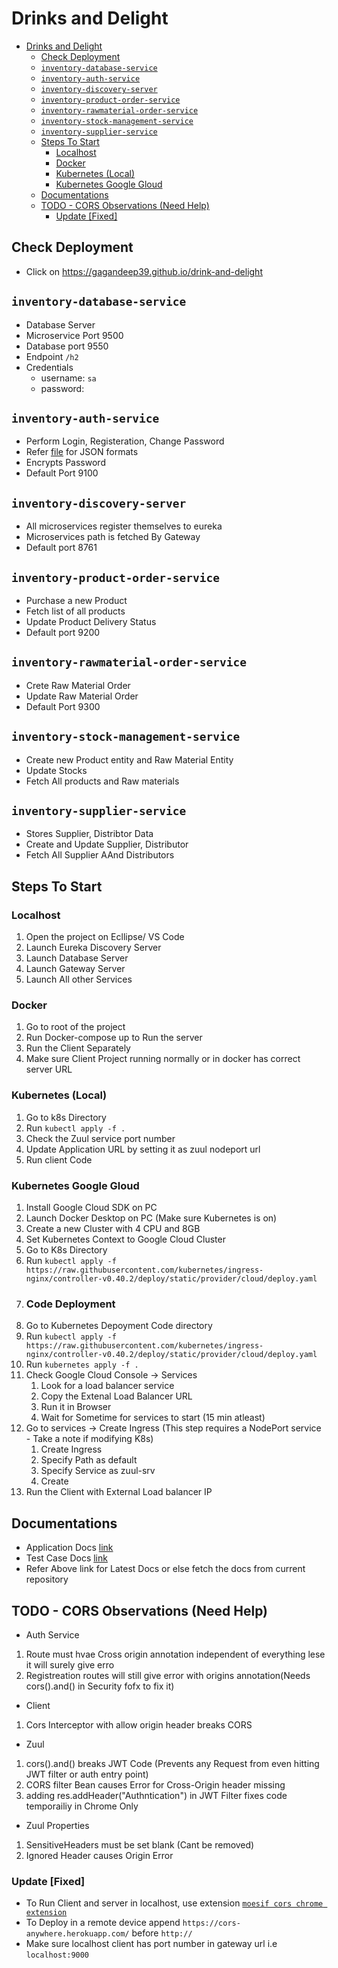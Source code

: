 # Drinks and Delight

- [Drinks and Delight](#drinks-and-delight)
  - [Check Deployment](#check-deployment)
  - [`inventory-database-service`](#inventory-database-service)
  - [`inventory-auth-service`](#inventory-auth-service)
  - [`inventory-discovery-server`](#inventory-discovery-server)
  - [`inventory-product-order-service`](#inventory-product-order-service)
  - [`inventory-rawmaterial-order-service`](#inventory-rawmaterial-order-service)
  - [`inventory-stock-management-service`](#inventory-stock-management-service)
  - [`inventory-supplier-service`](#inventory-supplier-service)
  - [Steps To Start](#steps-to-start)
    - [Localhost](#localhost)
    - [Docker](#docker)
    - [Kubernetes (Local)](#kubernetes-local)
    - [Kubernetes Google Gloud](#kubernetes-google-gloud)
  - [Documentations](#documentations)
  - [TODO - CORS Observations (Need Help)](#todo---cors-observations-need-help)
    - [Update [Fixed]](#update-fixed)

## Check Deployment

- Click on https://gagandeep39.github.io/drink-and-delight

## `inventory-database-service`

- Database Server
- Microservice Port 9500
- Database port 9550
- Endpoint `/h2`
- Credentials
  - username: `sa`
  - password: 

## `inventory-auth-service`

- Perform Login, Registeration, Change Password
- Refer [file](inventory-auth-service/manual-test.http) for JSON formats
- Encrypts Password
- Default Port 9100

## `inventory-discovery-server`

- All microservices register themselves to eureka
- Microservices path is fetched By Gateway
- Default port 8761

## `inventory-product-order-service`
- Purchase a new Product
- Fetch list of all products
- Update Product Delivery Status
- Default port 9200

## `inventory-rawmaterial-order-service`

- Crete Raw Material Order
- Update Raw Material Order
- Default Port 9300

## `inventory-stock-management-service`
- Create new Product entity and Raw Material Entity
- Update Stocks
- Fetch All products and Raw materials

## `inventory-supplier-service`
- Stores Supplier, Distribtor Data
- Create and Update Supplier, Distributor
- Fetch All Supplier AAnd Distributors

## Steps To Start

### Localhost

1. Open the project on Ecllipse/ VS Code
2. Launch Eureka Discovery Server
3. Launch Database Server
4. Launch Gateway Server
5. Launch All other Services

### Docker
1. Go to root of the project
2. Run Docker-compose up to Run the server
3. Run the Client Separately
4. Make sure Client Project running normally or in docker has correct server URL

### Kubernetes (Local)
1. Go to k8s Directory
2. Run `kubectl apply -f .`
3. Check the Zuul service port number
4. Update Application URL by setting it as zuul nodeport url
5. Run client Code

### Kubernetes Google Gloud
1. Install Google Cloud SDK on PC
2. Launch Docker Desktop on PC (Make sure Kubernetes is on)
3. Create a new Cluster with 4 CPU and 8GB
4. Set Kubernetes Context to Google Cloud Cluster
5. Go to K8s Directory
6. Run `kubectl apply -f https://raw.githubusercontent.com/kubernetes/ingress-nginx/controller-v0.40.2/deploy/static/provider/cloud/deploy.yaml`
7. ### Code Deployment
1. Go to Kubernetes Depoyment Code directory
2. Run `kubectl apply -f https://raw.githubusercontent.com/kubernetes/ingress-nginx/controller-v0.40.2/deploy/static/provider/cloud/deploy.yaml`
3. Run `kubernetes apply -f .`
4. Check Google Cloud Console -> Services
   1. Look for a load balancer service
   2. Copy the Extenal Load Balancer URL
   3. Run it in Browser
   4. Wait for Sometime for services to start (15 min atleast)
5. Go to services -> Create Ingress (This step requires a NodePort service - Take a note if modifying K8s)
   1. Create Ingress
   2. Specify Path as default
   3. Specify Service as zuul-srv
   4. Create
6. Run the Client with External Load balancer IP


## Documentations

- Application Docs [link](https://docs.google.com/document/d/1Te2IA0HN0hNlut2BKSFw_3Qm6EbWebSG4EGJwBOMDH8/edit?usp=sharing)
- Test Case Docs [link](https://docs.google.com/spreadsheets/d/1xxKnm2lhQwETKgAzmdislwUP-Ep6zBeLnQce522hff8/edit?usp=sharing)
- Refer Above link for Latest Docs or else fetch the docs from current repository

## TODO - CORS Observations (Need Help)

- Auth Service
1. Route must hvae Cross origin annotation independent of everything lese it will surely give erro
2. Registreation routes will still give error with origins annotation(Needs cors().and() in Security fofx to fix it)


- Client
1. Cors Interceptor with allow origin header breaks CORS

- Zuul
1. cors().and() breaks JWT Code (Prevents any Request from even hitting JWT filter or auth entry point)
2. CORS filter Bean causes Error for Cross-Origin header missing
3. adding res.addHeader("Authntication") in JWT Filter fixes code temporailiy in Chrome Only

- Zuul Properties
1. SensitiveHeaders must be set blank (Cant be removed)
2. Ignored Header causes Origin Error

### Update [Fixed]

- To Run Client and server in localhost, use extension [`moesif cors chrome extension`](https://chrome.google.com/webstore/detail/moesif-origin-cors-change/digfbfaphojjndkpccljibejjbppifbc)
- To Deploy in a remote device append `https://cors-anywhere.herokuapp.com/` before `http://`
- Make sure localhost client has port number in gateway url i.e `localhost:9000`

